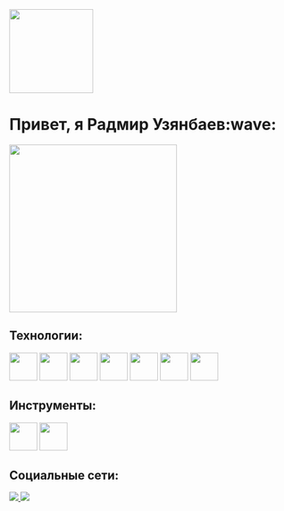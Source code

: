 <div align="left">
    <img width="150" src="https://komarev.com/ghpvc/?username=uzyanbaev&color=539bf5">
</div>


<h1 align="left"><b>Привет, я Радмир Узянбаев</b>:wave:</h1> 

<p align="left">
  <a href="https://github.com/DenverCoder1/readme-typing-svg">
    <IMG width="300" src="https://readme-typing-svg.herokuapp.com?lines=Frontend+Web+Developer&center=true&width=280&height=40&color=539bf5">
  </a>
</p>

<h2 align="left"><b>Технологии:</b></h2>
<p align="left">
    <img width="50" src="https://cdn.jsdelivr.net/gh/devicons/devicon/icons/html5/html5-original.svg" />
    <img width="50" src="https://cdn.jsdelivr.net/gh/devicons/devicon/icons/css3/css3-original.svg" />
    <img width="50" src="https://cdn.jsdelivr.net/gh/devicons/devicon/icons/sass/sass-original.svg" />
    <img width="50" src="https://cdn.jsdelivr.net/gh/devicons/devicon/icons/bootstrap/bootstrap-original.svg" />
    <img width="50" src="https://cdn.jsdelivr.net/gh/devicons/devicon/icons/javascript/javascript-original.svg" />
    <img width="50" src="https://cdn.jsdelivr.net/gh/devicons/devicon/icons/gulp/gulp-plain.svg" />
    <img width="50" src="https://cdn.jsdelivr.net/gh/devicons/devicon/icons/git/git-original.svg" />
</p>



<h2 align="left"><b>Инструменты:</b></h2>
<p align="left">
  <img width="50" src="https://cdn.jsdelivr.net/gh/devicons/devicon/icons/vscode/vscode-original.svg" />
  <img width="50" src="https://cdn.jsdelivr.net/gh/devicons/devicon/icons/figma/figma-original.svg" />
</p>

<h2 align="left"><b>Социальные сети:</b></h2>
<p align="left">
  <a href="https://vk.com/uzyanbaev">
    <img src="https://img.shields.io/badge/вконтакте-%232E87FB.svg?&style=for-the-badge&logo=vk&logoColor=white">
  </a>
  <a href="https://www.linkedin.com/in/uzyanbaev">
    <img src="https://img.shields.io/badge/LinkedIn-0A66C2?style=for-the-badge&logo=linkedin&logoColor=white">
  </a>
</p>
